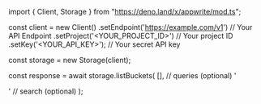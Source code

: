 import { Client, Storage } from "https://deno.land/x/appwrite/mod.ts";

const client = new Client()
    .setEndpoint('https://example.com/v1') // Your API Endpoint
    .setProject('<YOUR_PROJECT_ID>') // Your project ID
    .setKey('<YOUR_API_KEY>'); // Your secret API key

const storage = new Storage(client);

const response = await storage.listBuckets(
    [], // queries (optional)
    '<SEARCH>' // search (optional)
);
